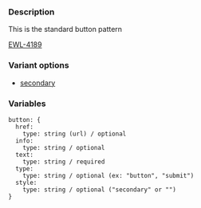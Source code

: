 ### Description
This is the standard button pattern

[EWL-4189](https://issues.ama-assn.org/browse/EWL-4189)

### Variant options
* [secondary](./?p=atoms-button-as-secondary)

### Variables
~~~
button: {
  href:
    type: string (url) / optional
  info: 
    type: string / optional
  text: 
    type: string / required
  type:
    type: string / optional (ex: "button", "submit")
  style:
    type: string / optional ("secondary" or "")
}
~~~